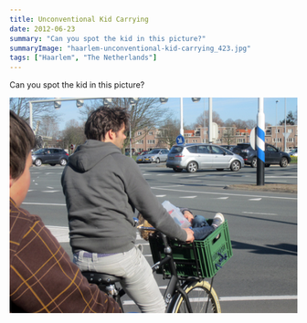 ```yaml
---
title: Unconventional Kid Carrying
date: 2012-06-23
summary: "Can you spot the kid in this picture?"
summaryImage: "haarlem-unconventional-kid-carrying_423.jpg"
tags: ["Haarlem", "The Netherlands"]
---
```


Can you spot the kid in this picture?

![](haarlem-unconventional-kid-carrying_423.jpg)